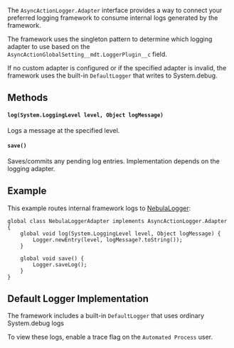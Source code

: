 The `AsyncActionLogger.Adapter` interface provides a way to connect your preferred logging framework to consume internal logs generated by the framework.

The framework uses the singleton pattern to determine which logging adapter to use based on the `AsyncActionGlobalSetting__mdt.LoggerPlugin__c` field.

If no custom adapter is configured or if the specified adapter is invalid, the framework uses the built-in `DefaultLogger` that writes to System.debug.

## Methods

#### `log(System.LoggingLevel level, Object logMessage)`

Logs a message at the specified level.

#### `save()`

Saves/commits any pending log entries. Implementation depends on the logging adapter.

## Example

This example routes internal framework logs to [NebulaLogger](https://github.com/jongpie/NebulaLogger/):

```apex
global class NebulaLoggerAdapter implements AsyncActionLogger.Adapter {
	global void log(System.LoggingLevel level, Object logMessage) {
		Logger.newEntry(level, logMessage?.toString());
	}

	global void save() {
		Logger.saveLog();
	}
}
```

## Default Logger Implementation

The framework includes a built-in `DefaultLogger` that uses ordinary System.debug logs

To view these logs, enable a trace flag on the `Automated Process` user.
